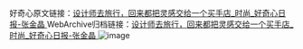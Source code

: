 好奇心原文链接：[设计师去旅行，回来都把灵感交给一个买手店_时尚_好奇心日报-张金晶 ](https://www.qdaily.com/articles/11666.html)
WebArchive归档链接：[设计师去旅行，回来都把灵感交给一个买手店_时尚_好奇心日报-张金晶 ](http://web.archive.org/web/20190623170857/https://www.qdaily.com/articles/11666.html)
![image](http://ww3.sinaimg.cn/large/007d5XDply1g3wag5j1ypj30u09ux7wh)